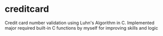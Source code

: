 # creditcard
Credit card number validation using Luhn's Algorithm in C. Implemented major required built-in C functions by myself for improving skills and logic
